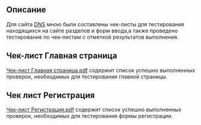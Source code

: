## Описание

Для сайта [DNS](https://www.dns-shop.ru/) мною были составлены чек-листы для тестирования находящихся на сайте разделов и форм ввода,а также проведено тестирование по чек-листам с отметкой результатов выполнения.

## Чек-лист Главная страница
 
[Чек-лист Главная страница.pdf](https://docs.google.com/spreadsheets/d/1rB_90-f3DwSHmRY1psULbVKqkKJX8o-D/edit?usp=sharing&ouid=109867924412881789970&rtpof=true&sd=true) содержит список успешно выполненных проверок, необходимых для тестирования главной страницы.

## Чек лист Регистрация

[Чек-лист Регистрация.pdf](#) содержит список успешно выполненных проверок, необходимых для тестирования формы регистрации.